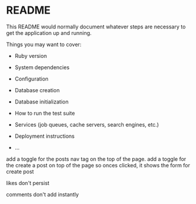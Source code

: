 # README

This README would normally document whatever steps are necessary to get the
application up and running.

Things you may want to cover:

* Ruby version

* System dependencies

* Configuration

* Database creation

* Database initialization

* How to run the test suite

* Services (job queues, cache servers, search engines, etc.)

* Deployment instructions

* ...

add a toggle for the posts nav tag on the top of the page.
add a toggle for the create a post on top of the page so onces clicked, it shows the form for create post

likes don't persist

comments don't add instantly